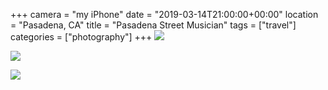+++
camera = "my iPhone"
date = "2019-03-14T21:00:00+00:00"
location = "Pasadena, CA"
title = "Pasadena Street Musician"
tags = ["travel"]
categories = ["photography"]
+++
![](https://imagedelivery.net/zJmFZzaNuqC_Q5Caqyu8nQ/tobyblog_images_remote_cloudinary_4259f85e_461E69A7-8660-433A-8938-D64C51FC300F.jpg/fit=scale-down,w=780,sharpen=1,f=auto,q=0.9,slow-connection-quality=0.3)
<!--more-->
![](https://imagedelivery.net/zJmFZzaNuqC_Q5Caqyu8nQ/tobyblog_images_remote_cloudinary_9ea7caa8_9B0304B4-3011-40E7-B59D-6C95B083A736.jpg/fit=scale-down,w=780,sharpen=1,f=auto,q=0.9,slow-connection-quality=0.3)

![](https://imagedelivery.net/zJmFZzaNuqC_Q5Caqyu8nQ/tobyblog_images_remote_cloudinary_ba04a77d_DE24A743-21F6-4F33-8DC8-72E211873230.jpg/fit=scale-down,w=780,sharpen=1,f=auto,q=0.9,slow-connection-quality=0.3)
